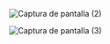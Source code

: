 ![Captura de pantalla (2)](https://github.com/user-attachments/assets/0e5f3818-0cf5-49bf-afde-3e43f5d7fe48)


![Captura de pantalla (3)](https://github.com/user-attachments/assets/06e5b27d-898d-4111-b46f-17c35ebc71b9)



